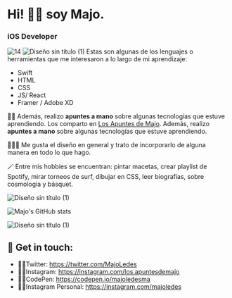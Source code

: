 

# Hi! 👋🏼 soy Majo. 
### iOS Developer
![14](https://user-images.githubusercontent.com/55170175/183471447-76763cc2-559d-4dd2-99fd-c83985c3aa6a.png)
![Diseño sin título (1)](https://user-images.githubusercontent.com/55170175/183476660-1af27c4c-a5e6-4da7-8690-2b797ab29f63.png)
Estas son algunas de los lenguajes o herramientas que me interesaron a lo largo de mi aprendizaje:
* Swift
* HTML
* CSS
* JS/ React
* Framer / Adobe XD


🧞‍♀️ Además, realizo **apuntes a mano** sobre algunas tecnologías que estuve aprendiendo. Los comparto en [Los Apuntes de Majo](http://losapuntesdemajo.now.sh). 
 Además, realizo **apuntes a mano** sobre algunas tecnologías que estuve aprendiendo.

👩🏻‍🎨 Me gusta el diseño en general y trato de incorporarlo de alguna manera en todo lo que hago.

🪄 Entre mis hobbies se encuentran: pintar macetas, crear playlist de Spotify, mirar torneos de surf, dibujar en CSS, leer biografías, sobre cosmología y básquet. 

![Diseño sin título (1)](https://user-images.githubusercontent.com/55170175/183476660-1af27c4c-a5e6-4da7-8690-2b797ab29f63.png)

![Majo's GitHub stats](https://github-readme-stats.vercel.app/api?username=majoledesma&hide=contribs,prs&theme=buefy&show_icons=true)

![Diseño sin título (1)](https://user-images.githubusercontent.com/55170175/183476660-1af27c4c-a5e6-4da7-8690-2b797ab29f63.png)

## 🖤 Get in touch:
* 🧚🏼Twitter: https://twitter.com/MajoLedes
* 🧚🏼Instagram: https://instagram.com/los.apuntesdemajo
* 🧚🏼CodePen: https://codepen.io/majoledesma
* 🧚🏼Instagram Personal: https://instagram.com/majoledes
<!--
**majoledesma/majoledesma** is a ✨ _special_  repository because its `README.md` (this file) appears on your GitHub profile.
